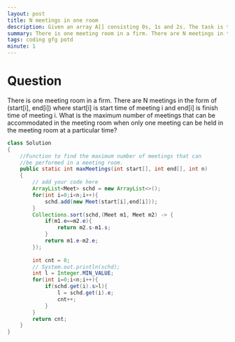 ```yaml
---
layout: post
title: N meetings in one room 
description: Given an array A[] consisting 0s, 1s and 2s. The task is to write a function that sorts the given array. The functions should put all 0s first, then all 1s and all 2s in last.
summary: There is one meeting room in a firm. There are N meetings in the form of (start[i], end[i]) where start[i] is start time of meeting i and end[i] is finish time of meeting i.
tags: coding gfg potd
minute: 1
---
```


# Question
There is one meeting room in a firm. There are N meetings in the form of (start[i], end[i]) where start[i] is start time of meeting i and end[i] is finish time of meeting i.
What is the maximum number of meetings that can be accommodated in the meeting room when only one meeting can be held in the meeting room at a particular time?



```java
class Solution 
{
    //Function to find the maximum number of meetings that can
    //be performed in a meeting room.
    public static int maxMeetings(int start[], int end[], int n)
    {
        // add your code here
        ArrayList<Meet> schd = new ArrayList<>();
        for(int i=0;i<n;i++){
            schd.add(new Meet(start[i],end[i]));
        }
        Collections.sort(schd,(Meet m1, Meet m2) -> {
            if(m1.e==m2.e){
                return m2.s-m1.s;
            }
            return m1.e-m2.e;
        });
        
        int cnt = 0;
        // System.out.println(schd);
        int l = Integer.MIN_VALUE;
        for(int i=0;i<n;i++){
            if(schd.get(i).s>l){
                l = schd.get(i).e;
                cnt++;
            }
        }
        return cnt;
    }
}
```
